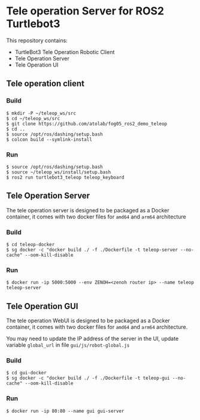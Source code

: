 # Tele operation Server for ROS2 Turtlebot3

This repository contains:

 - TurtleBot3 Tele Operation Robotic Client
 - Tele Operation Server
 - Tele Operation UI


## Tele operation client

### Build

```
$ mkdir -P ~/teleop_ws/src
$ cd ~/teleop_ws/src
$ git clone https://github.com/atolab/fog05_ros2_demo_teleop
$ cd ..
$ source /opt/ros/dashing/setup.bash
$ colcon build --symlink-install
```

### Run

```
$ source /opt/ros/dashing/setup.bash
$ source ~/teleop_ws/install/setup.bash
$ ros2 run turtlebot3_teleop teleop_keyboard
```


## Tele Operation Server

The tele operation server is designed to be packaged as a Docker container, it comes with two docker files for `amd64` and `arm64` architecture

### Build

```
$ cd teleop-docker
$ sg docker -c "docker build ./ -f ./Dockerfile -t teleop-server --no-cache" --oom-kill-disable
```

### Run

```
$ docker run -ip 5000:5000 --env ZENOH=<zenoh router ip> --name teleop teleop-server
```


## Tele Operation GUI

The tele operation WebUI is designed to be packaged as a Docker container, it comes with two docker files for `amd64` and `arm64` architecture.

You may need to update the IP address of the server in the UI, update variable `global_url` in file `gui/js/robot-global.js`

### Build

```
$ cd gui-docker
$ sg docker -c "docker build ./ -f ./Dockerfile -t teleop-gui --no-cache" --oom-kill-disable
```

### Run

```
$ docker run -ip 80:80 --name gui gui-server
```


